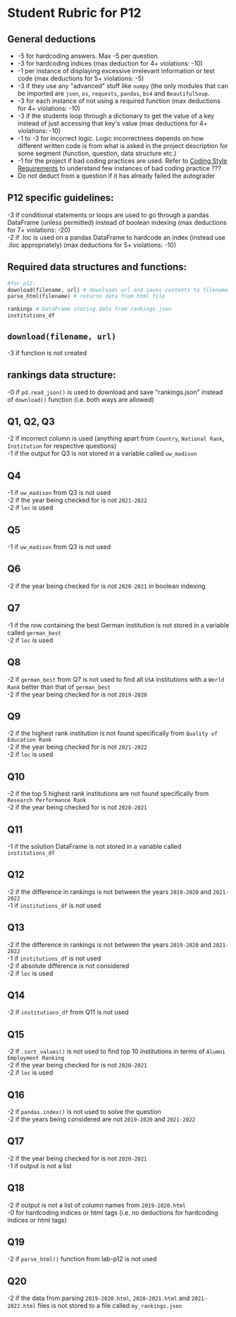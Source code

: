 # Student Rubric for P12

## General deductions
- -5 for hardcoding answers. Max -5 per question.   
- -3 for hardcoding indices (max deduction for 4+ violations: -10)  
- -1 per instance of displaying excessive irrelevant information or test code (max deductions for 5+ violations: -5)
- -3 if they use any "advanced" stuff like `numpy` (the only modules that can be imported are `json`, `os`, `requests`, `pandas`, `bs4` and `BeautifulSoup`.         
- -3 for each instance of not using a required function (max deductions for 4+ violations: -10)   
- -3 if the students loop through a dictionary to get the value of a key instead of just accessing that key's value (max deductions for 4+ violations: -10)  
- -1 to -3 for incorrect logic. Logic incorrectness depends on how different written code is from what is asked in the project description for some segment (function, question, data structure etc.)   
- -1 for the project if bad coding practices are used. Refer to [Coding Style Requirements](https://github.com/msyamkumar/cs220-s22-projectDesign/tree/p12-refresh/p12#coding-style-requirements) to understand few instances of bad coding practice  ???     
- Do not deduct from a question if it has already failed the autograder   

## P12 specific guidelines:
-3 if conditional statements or loops are used to go through a pandas DataFrame (unless permitted) instead of boolean indexing (max deductions for 7+ violations: -20)                            
-2 if .loc is used on a pandas DataFrame to hardcode an index (instead use .iloc appropriately) (max deductions for 5+ violations: -10)     

## Required data structures and functions:

```python   
#for p12:
download(filename, url) # downloads url and saves contents to filename    
parse_html(filename) # returns data from html file  

rankings # DataFrame storing data from rankings.json    
institutions_df
```     

## `download(filename, url)`     
-3 if function is not created

## rankings data structure:
-0 if `pd.read_json()` is used to download and save "rankings.json" instead of `download()` function (i.e. both ways are allowed)           

## Q1, Q2, Q3						
-2 if incorrect column is used (anything apart from `Country`, `National Rank`, `Institution` for respective questions)           
-1 if the output for Q3 is not stored in a variable called `uw_madison`    

## Q4   		                    					
-1 if `uw_madison` from Q3 is not used   
-2 if the year being checked for is not `2021-2022`   
-2 if `loc` is used  

## Q5         
-1 if `uw_madison` from Q3 is not used                         

## Q6           
-2 if the year being checked for is not `2020-2021` in boolean indexing  

## Q7    
-1 if the row containing the best German institution is not stored in a variable called `german_best`  
-2 if `loc` is used  

## Q8     
-2 if `german_best` from Q7 is not used to find all `USA` institutions with a `World Rank` better than that of `german_best`       
-2 if the year being checked for is not `2019-2020`    

## Q9   
-2 if the highest rank institution is not found specifically from `Quality of Education Rank`  
-2 if the year being checked for is not `2021-2022`   
-2 if `loc` is used

## Q10     
-2 if the top 5 highest rank institutions are not found specifically from `Research Performance Rank`   
-2 if the year being checked for is not `2020-2021`        

## Q11   
-1 if the solution DataFrame is not stored in a variable called `institutions_df`       
  
## Q12     
-2 if the difference in rankings is not between the years `2019-2020` and `2021-2022`     
-1 if `institutions_df` is not used   
   
## Q13     
-2 if the difference in rankings is not between the years `2019-2020` and `2021-2022`     
-1 if `institutions_df` is not used       
-2 if absolute difference is not considered     
-2 if `loc` is used

## Q14    
-2 if `institutions_df` from Q11 is not used     

## Q15
-2 if `.sort_values()` is not used to find top 10 institutions in terms of `Alumni Employment Ranking`  
-2 if the year being checked for is not `2020-2021`   
-2 if `loc` is used  

## Q16   
-2 if `pandas.index()` is not used to solve the question   
-2 if the years being considered are not `2019-2020` and `2021-2022`     

## Q17
-2 if the year being checked for is not `2020-2021`   
-1 if output is not a list    

## Q18
-2 if output is not a list of column names from `2019-2020.html`            
-0 for hardcoding indices or html tags (i.e. no deductions for hardcoding indices or html tags)     

## Q19
-2 if `parse_html()` function from lab-p12 is not used          

## Q20   
-2 if the data from parsing `2019-2020.html`, `2020-2021.html` and `2021-2022.html` files is not stored to a file called `my_rankings.json`    
